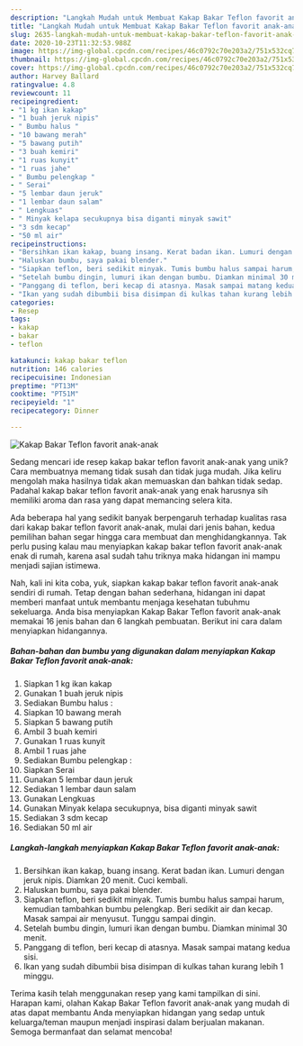 ```yaml
---
description: "Langkah Mudah untuk Membuat Kakap Bakar Teflon favorit anak-anak Anti Gagal"
title: "Langkah Mudah untuk Membuat Kakap Bakar Teflon favorit anak-anak Anti Gagal"
slug: 2635-langkah-mudah-untuk-membuat-kakap-bakar-teflon-favorit-anak-anak-anti-gagal
date: 2020-10-23T11:32:53.988Z
image: https://img-global.cpcdn.com/recipes/46c0792c70e203a2/751x532cq70/kakap-bakar-teflon-favorit-anak-anak-foto-resep-utama.jpg
thumbnail: https://img-global.cpcdn.com/recipes/46c0792c70e203a2/751x532cq70/kakap-bakar-teflon-favorit-anak-anak-foto-resep-utama.jpg
cover: https://img-global.cpcdn.com/recipes/46c0792c70e203a2/751x532cq70/kakap-bakar-teflon-favorit-anak-anak-foto-resep-utama.jpg
author: Harvey Ballard
ratingvalue: 4.8
reviewcount: 11
recipeingredient:
- "1 kg ikan kakap"
- "1 buah jeruk nipis"
- " Bumbu halus "
- "10 bawang merah"
- "5 bawang putih"
- "3 buah kemiri"
- "1 ruas kunyit"
- "1 ruas jahe"
- " Bumbu pelengkap "
- " Serai"
- "5 lembar daun jeruk"
- "1 lembar daun salam"
- " Lengkuas"
- " Minyak kelapa secukupnya bisa diganti minyak sawit"
- "3 sdm kecap"
- "50 ml air"
recipeinstructions:
- "Bersihkan ikan kakap, buang insang. Kerat badan ikan. Lumuri dengan jeruk nipis. Diamkan 20 menit. Cuci kembali."
- "Haluskan bumbu, saya pakai blender."
- "Siapkan teflon, beri sedikit minyak. Tumis bumbu halus sampai harum, kemudian tambahkan bumbu pelengkap. Beri sedikit air dan kecap. Masak sampai air menyusut. Tunggu sampai dingin."
- "Setelah bumbu dingin, lumuri ikan dengan bumbu. Diamkan minimal 30 menit."
- "Panggang di teflon, beri kecap di atasnya. Masak sampai matang kedua sisi."
- "Ikan yang sudah dibumbii bisa disimpan di kulkas tahan kurang lebih 1 minggu."
categories:
- Resep
tags:
- kakap
- bakar
- teflon

katakunci: kakap bakar teflon 
nutrition: 146 calories
recipecuisine: Indonesian
preptime: "PT13M"
cooktime: "PT51M"
recipeyield: "1"
recipecategory: Dinner

---
```



![Kakap Bakar Teflon favorit anak-anak](https://img-global.cpcdn.com/recipes/46c0792c70e203a2/751x532cq70/kakap-bakar-teflon-favorit-anak-anak-foto-resep-utama.jpg)

Sedang mencari ide resep kakap bakar teflon favorit anak-anak yang unik? Cara membuatnya memang tidak susah dan tidak juga mudah. Jika keliru mengolah maka hasilnya tidak akan memuaskan dan bahkan tidak sedap. Padahal kakap bakar teflon favorit anak-anak yang enak harusnya sih memiliki aroma dan rasa yang dapat memancing selera kita.



Ada beberapa hal yang sedikit banyak berpengaruh terhadap kualitas rasa dari kakap bakar teflon favorit anak-anak, mulai dari jenis bahan, kedua pemilihan bahan segar hingga cara membuat dan menghidangkannya. Tak perlu pusing kalau mau menyiapkan kakap bakar teflon favorit anak-anak enak di rumah, karena asal sudah tahu triknya maka hidangan ini mampu menjadi sajian istimewa.


Nah, kali ini kita coba, yuk, siapkan kakap bakar teflon favorit anak-anak sendiri di rumah. Tetap dengan bahan sederhana, hidangan ini dapat memberi manfaat untuk membantu menjaga kesehatan tubuhmu sekeluarga. Anda bisa menyiapkan Kakap Bakar Teflon favorit anak-anak memakai 16 jenis bahan dan 6 langkah pembuatan. Berikut ini cara dalam menyiapkan hidangannya.

<!--inarticleads1-->

##### Bahan-bahan dan bumbu yang digunakan dalam menyiapkan Kakap Bakar Teflon favorit anak-anak:

1. Siapkan 1 kg ikan kakap
1. Gunakan 1 buah jeruk nipis
1. Sediakan  Bumbu halus :
1. Siapkan 10 bawang merah
1. Siapkan 5 bawang putih
1. Ambil 3 buah kemiri
1. Gunakan 1 ruas kunyit
1. Ambil 1 ruas jahe
1. Sediakan  Bumbu pelengkap :
1. Siapkan  Serai
1. Gunakan 5 lembar daun jeruk
1. Sediakan 1 lembar daun salam
1. Gunakan  Lengkuas
1. Gunakan  Minyak kelapa secukupnya, bisa diganti minyak sawit
1. Sediakan 3 sdm kecap
1. Sediakan 50 ml air




<!--inarticleads2-->

##### Langkah-langkah menyiapkan Kakap Bakar Teflon favorit anak-anak:

1. Bersihkan ikan kakap, buang insang. Kerat badan ikan. Lumuri dengan jeruk nipis. Diamkan 20 menit. Cuci kembali.
1. Haluskan bumbu, saya pakai blender.
1. Siapkan teflon, beri sedikit minyak. Tumis bumbu halus sampai harum, kemudian tambahkan bumbu pelengkap. Beri sedikit air dan kecap. Masak sampai air menyusut. Tunggu sampai dingin.
1. Setelah bumbu dingin, lumuri ikan dengan bumbu. Diamkan minimal 30 menit.
1. Panggang di teflon, beri kecap di atasnya. Masak sampai matang kedua sisi.
1. Ikan yang sudah dibumbii bisa disimpan di kulkas tahan kurang lebih 1 minggu.




Terima kasih telah menggunakan resep yang kami tampilkan di sini. Harapan kami, olahan Kakap Bakar Teflon favorit anak-anak yang mudah di atas dapat membantu Anda menyiapkan hidangan yang sedap untuk keluarga/teman maupun menjadi inspirasi dalam berjualan makanan. Semoga bermanfaat dan selamat mencoba!
